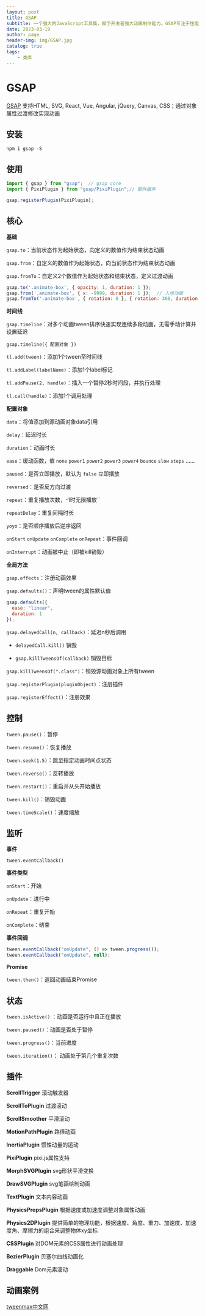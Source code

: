 ```yaml
---
layout: post
title: GSAP
subtitle: 一个强大的JavaScript工具集，赋予开发者强大动画制作能力。GSAP专注于性能、兼容性和支持。
date: 2023-03-19
author: page
header-img: img/GSAP.jpg
catalog: true
tags:
    - 类库
---
```


# GSAP

[GSAP](https://greensock.com/docs/) 支持HTML, SVG, React, Vue, Angular, jQuery, Canvas, CSS；通过对象属性过渡修改实现动画

## 安装

`npm i gsap -S`

## 使用

```js
import { gsap } from "gsap";  // gsap core
import { PixiPlugin } from "gsap/PixiPlugin";// 额外插件

gsap.registerPlugin(PixiPlugin);
```

## 核心

**基础**

`gsap.to`：当前状态作为起始状态，向定义的数值作为结束状态动画

`gsap.from`：自定义的数值作为起始状态，向当前状态作为结束状态动画

`gsap.fromTo`：自定义2个数值作为起始状态和结束状态，定义过渡动画

```js
gsap.to('.animate-box', { opacity: 1, duration: 1 });
gsap.from('.animate-box', { x: -9999, duration: 1 });  // 入场动画
gsap.fromTo('.animate-box', { rotation: 0 }, { rotation: 360, duration: 1 });  // 入场动画
```

**时间线**

`gsap.timeline`：对多个动画tween排序快速实现连续多段动画，无需手动计算并设置延迟

`gsap.timeline({ 配置对象 })`

`tl.add(tween)`：添加1个tween至时间线

`tl.addLabel(labelName)`：添加1个label标记

`tl.addPause(2, handle)`：插入一个暂停2秒时间段，并执行处理

`tl.call(handle)`：添加1个调用处理

**配置对象**

`data`：将值添加到源动画对象data引用

`delay`：延迟时长

`duration`：动画时长

`ease`：缓动函数，值 `none` `power1` `power2` `power3` `power4` `bounce` `slow` `steps` ......

`paused`：是否立即播放，默认为 `false` 立即播放

`reversed`：是否反方向过渡

`repeat`：重复播放次数，-1时无限播放``

`repeatDelay`：重复间隔时长

`yoyo`：是否顺序播放后逆序返回

`onStart`  `onUpdate` `onComplete` `onRepeat`：事件回调

`onInterrupt`：动画被中止（即被kill销毁）

**全局方法**

`gsap.effects`：注册动画效果

`gsap.defaults()`：声明tween的属性默认值

```js
gsap.defaults({
  ease: "linear",  
  duration: 1
});
```

`gsap.delayedCall(n, callback)`：延迟n秒后调用

- `delayedCall.kill()` 销毁

- `gsap.killTweensOf(callback)` 销毁目标

`gsap.killTweensOf(".class")`：销毁源动画对象上所有tween

`gsap.registerPlugin(pluginObject)`：注册插件

`gsap.registerEffect()`：注册效果

## 控制

`tween.pause()`：暂停

`tween.resume()`：恢复播放

`tween.seek(1.5)`：跳至指定动画时间点状态

`tween.reverse()`：反转播放

`tween.restart()`：重启并从头开始播放

`tween.kill()`：销毁动画

`tween.timeScale()`：速度缩放

## 监听

**事件**

`tween.eventCallback()`

**事件类型**

`onStart`：开始

`onUpdate`：进行中

`onRepeat`：重复开始

`onComplete`：结束

**事件回调**

```js
tween.eventCallback("onUpdate", () => tween.progress());
tween.eventCallback("onUpdate", null);
```

**Promise**

`tween.then()`：返回动画结束Promise

## 状态

`tween.isActive()` ：动画是否运行中且正在播放

`tween.paused()`：动画是否处于暂停

`tween.progress()`：当前进度

`tween.iteration()`： 动画处于第几个重复次数

## 插件

**ScrollTrigger** 滚动触发器

**ScrollToPlugin** 过渡滚动

**ScrollSmoother** 平滑滚动

**MotionPathPlugin** 路径动画

**InertiaPlugin** 惯性动量的运动

**PixiPlugin** pixi.js属性支持

**MorphSVGPlugin** svg形状平滑变换

**DrawSVGPlugin** svg笔画绘制动画

**TextPlugin** 文本内容动画

**PhysicsPropsPlugin** 根据速度或加速度调整对象属性动画

**Physics2DPlugin** 提供简单的物理功能，根据速度、角度、重力、加速度、加速度角、摩擦力的组合来调整物体xy坐标

**CSSPlugin** 对DOM元素的CSS属性进行动画处理

**BezierPlugin** 贝塞尔曲线动画化

**Draggable** Dom元素滚动

## 动画案例

 [tweenmax中文网](https://www.tweenmax.com.cn/index.html)
